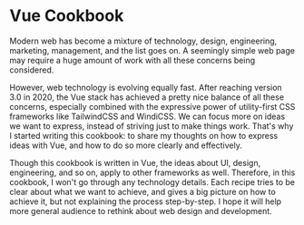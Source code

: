 # Vue Cookbook

Modern web has become a mixture of technology, design, engineering, marketing, management, and the list goes on. A seemingly simple web page may require a huge amount of work with all these concerns being considered.

However, web technology is evolving equally fast. After reaching version 3.0 in 2020, the Vue stack has achieved a pretty nice balance of all these concerns, especially combined with the expressive power of utility-first CSS frameworks like TailwindCSS and WindiCSS. We can focus more on ideas we want to express, instead of striving just to make things work. That's why I started writing this cookbook: to share my thoughts on how to express ideas with Vue, and how to do so more clearly and effectively.

Though this cookbook is written in Vue, the ideas about UI, design, engineering, and so on, apply to other frameworks as well. Therefore, in this cookbook, I won't go through any technology details. Each recipe tries to be clear about what we want to achieve, and gives a big picture on how to achieve it, but not explaining the process step-by-step. I hope it will help more general audience to rethink about web design and development.
